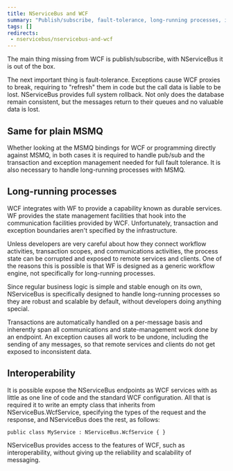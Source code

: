 ```yaml
---
title: NServiceBus and WCF
summary: "Publish/subscribe, fault-tolerance, long-running processes, interoperability"
tags: []
redirects:
 - nservicebus/nservicebus-and-wcf
---
```


The main thing missing from WCF is publish/subscribe, with NServiceBus it is out of the box.

The next important thing is fault-tolerance. Exceptions cause WCF proxies to break, requiring to "refresh" them in code but the call data is liable to be lost. NServiceBus provides full system rollback. Not only does the database remain consistent, but the messages return to their queues and no valuable data is lost.


## Same for plain MSMQ

Whether looking at the MSMQ bindings for WCF or programming directly against MSMQ, in both cases it is required to handle pub/sub and the transaction and exception management needed for full fault tolerance. It is also necessary to handle long-running processes with MSMQ.


## Long-running processes

WCF integrates with WF to provide a capability known as durable services. WF provides the state management facilities that hook into the communication facilities provided by WCF. Unfortunately, transaction and exception boundaries aren't specified by the infrastructure.

Unless developers are very careful about how they connect workflow activities, transaction scopes, and communications activities, the process state can be corrupted and exposed to remote services and clients. One of the reasons this is possible is that WF is designed as a generic workflow engine, not specifically for long-running processes.

Since regular business logic is simple and stable enough on its own, NServiceBus is specifically designed to handle long-running processes so they are robust and scalable by default, without developers doing anything special.

Transactions are automatically handled on a per-message basis and inherently span all communications and state-management work done by an endpoint. An exception causes all work to be undone, including the sending of any messages, so that remote services and clients do not get exposed to inconsistent data.


## Interoperability

It is possible expose the NServiceBus endpoints as WCF services with as little as one line of code and the standard WCF configuration. All that is required it to write an empty class that inherits from NServiceBus.WcfService, specifying the types of the request and the response, and NServiceBus does the rest, as follows:

    public class MyService : NServiceBus.WcfService { }

NServiceBus provides access to the features of WCF, such as interoperability, without giving up the reliability and scalability of messaging.